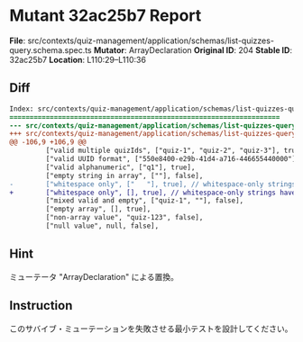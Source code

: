 # Mutant 32ac25b7 Report

**File**: src/contexts/quiz-management/application/schemas/list-quizzes-query.schema.spec.ts
**Mutator**: ArrayDeclaration
**Original ID**: 204
**Stable ID**: 32ac25b7
**Location**: L110:29–L110:36

## Diff

```diff
Index: src/contexts/quiz-management/application/schemas/list-quizzes-query.schema.spec.ts
===================================================================
--- src/contexts/quiz-management/application/schemas/list-quizzes-query.schema.spec.ts	original
+++ src/contexts/quiz-management/application/schemas/list-quizzes-query.schema.spec.ts	mutated #204
@@ -106,9 +106,9 @@
         ["valid multiple quizIds", ["quiz-1", "quiz-2", "quiz-3"], true],
         ["valid UUID format", ["550e8400-e29b-41d4-a716-446655440000"], true],
         ["valid alphanumeric", ["q1"], true],
         ["empty string in array", [""], false],
-        ["whitespace only", ["   "], true], // whitespace-only strings have length > 0
+        ["whitespace only", [], true], // whitespace-only strings have length > 0
         ["mixed valid and empty", ["quiz-1", ""], false],
         ["empty array", [], true],
         ["non-array value", "quiz-123", false],
         ["null value", null, false],
```

## Hint

ミューテータ "ArrayDeclaration" による置換。

## Instruction

このサバイブ・ミューテーションを失敗させる最小テストを設計してください。
